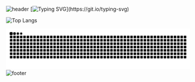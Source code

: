 ![header](https://capsule-render.vercel.app/api?type=waving&color=0:00C9FF,100:92FE9D&height=200&section=header&text=Welcome+to+My+Space+!&fontSize=35&fontColor=fff&animation=fadeIn)
[![Typing SVG](https://readme-typing-svg.demolab.com?font=Fira+Code&pause=1000&color=0E3140&multiline=true&width=435&height=70&lines=Hi+there!+I'm+Cheng.+😊;Happy+to+see+you+here!)](https://git.io/typing-svg)

![Top Langs](https://github-readme-stats.vercel.app/api/top-langs/?username=jinxiuprospect&layout=compact&theme=tokyonight)

![Jinxiuprospect's github activity graph](https://raw.githubusercontent.com/jinxiuprospect/jinxiuprospect/output/github-contribution-grid-snake.svg)
![footer](https://capsule-render.vercel.app/api?type=waving&color=0:92FE9D,100:00C9FF&height=100&section=footer)

